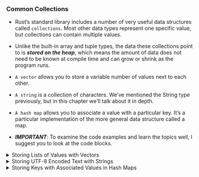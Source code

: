 ### Common Collections

- Rust’s standard library includes a number of very useful data structures called ``collections``. Most other data types represent one specific value, but collections can contain multiple values. 

- Unlike the built-in array and tuple types, the data these collections point to is ***stored on the heap***, which means the amount of data does not need to be known at compile time and can grow or shrink as the program runs.

* ``A vector`` allows you to store a variable number of values next to each other.

* ``A string`` is a collection of characters. We’ve mentioned the String type previously, but in this chapter we’ll talk about it in depth.

* ``A hash map`` allows you to associate a value with a particular key. It’s a particular implementation of the more general data structure called a map.

- ***IMPORTANT***: To examine the code examples and learn the topics well, I suggest you to look at the code blocks.

<details> 

<summary> Storing Lists of Values with Vectors </summary>

- The code file is at the `chapter8/vectors/src/main.rs` direction.

- The first collection type we’ll look at is ``Vec<T>``, also known as a ***vector***. Vectors allow you to store more than one value in a single data structure that puts all the values next to each other in memory. Vectors can only store values of the same type. 

- They are useful when you have a list of items, such as the lines of text in a file or the prices of items in a shopping cart.

</details>

<details> 

<summary> Storing UTF-8 Encoded Text with Strings </summary>

- The code file is at the `chapter8/strings/src/main.rs` direction.

- We’ll first define what we mean by the term ***string***. Rust has only one string type in the core language, which is the string slice ``str`` that is usually seen in its borrowed form ``&str``. In Chapter 4, we talked about string slices, which are references to some *UTF-8 encoded string data stored elsewhere*. ***String literals***, for example, are stored in the program’s binary and are therefore string slices.

- The ``String`` type, which is provided by Rust’s standard library rather than coded into the core language, is a *growable, mutable, owned, UTF-8 encoded* string type. When Rustaceans refer to ***strings*** in Rust, they might be referring to either the ``String`` or the string slice ``&str`` types, not just one of those types. 

- Although this section is largely about String, both types are used heavily in Rust’s standard library, and both String and string slices are UTF-8 encoded.

</details>

<details> 

<summary> Storing Keys with Associated Values in Hash Maps </summary>

- The code file is at the `chapter8/hashMaps/src/main.rs` direction.

- The last of our common collections is the hash map. The type ``HashMap<K, V>`` stores a mapping of keys of type ``K`` to values of type ``V`` using a ***hashing function***, which determines how it places these keys and values into memory. Many programming languages support this kind of data structure, but they often use a different name, such as hash, map, object, hash table, dictionary, or associative array, just to name a few.

- Hash maps are useful when you want to look up data not by using an index, as you can with vectors, but by using a key that can be of any type. For example, in a game, you could keep track of each team’s score in a hash map in which each key is a team’s name and the values are each team’s score. Given a team name, you can retrieve its score.

</details>
